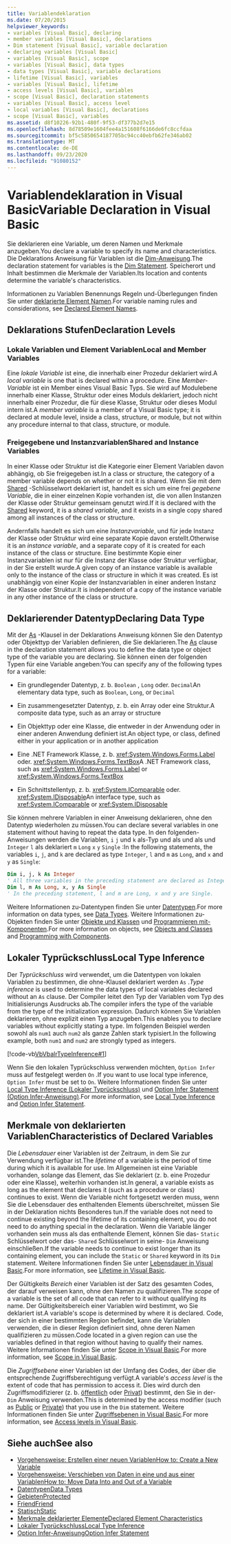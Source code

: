 ```yaml
---
title: Variablendeklaration
ms.date: 07/20/2015
helpviewer_keywords:
- variables [Visual Basic], declaring
- member variables [Visual Basic], declarations
- Dim statement [Visual Basic], variable declaration
- declaring variables [Visual Basic]
- variables [Visual Basic], scope
- variables [Visual Basic], data types
- data types [Visual Basic], variable declarations
- lifetime [Visual Basic], variables
- variables [Visual Basic], lifetime
- access levels [Visual Basic], variables
- scope [Visual Basic], declaration statements
- variables [Visual Basic], access level
- local variables [Visual Basic], declarations
- scope [Visual Basic], variables
ms.assetid: d8f10226-92b1-480f-9f53-df377b2d7e15
ms.openlocfilehash: 8d78509e1604fee4a151608f6166de6fc8ccfdaa
ms.sourcegitcommit: bf5c5850654187705bc94cc40ebfb62fe346ab02
ms.translationtype: MT
ms.contentlocale: de-DE
ms.lasthandoff: 09/23/2020
ms.locfileid: "91080152"
---
```

# <a name="variable-declaration-in-visual-basic"></a><span data-ttu-id="26c30-102">Variablendeklaration in Visual Basic</span><span class="sxs-lookup"><span data-stu-id="26c30-102">Variable Declaration in Visual Basic</span></span>

<span data-ttu-id="26c30-103">Sie deklarieren eine Variable, um deren Namen und Merkmale anzugeben.</span><span class="sxs-lookup"><span data-stu-id="26c30-103">You declare a variable to specify its name and characteristics.</span></span> <span data-ttu-id="26c30-104">Die Deklarations Anweisung für Variablen ist die [Dim-Anweisung](../../../language-reference/statements/dim-statement.md).</span><span class="sxs-lookup"><span data-stu-id="26c30-104">The declaration statement for variables is the [Dim Statement](../../../language-reference/statements/dim-statement.md).</span></span> <span data-ttu-id="26c30-105">Speicherort und Inhalt bestimmen die Merkmale der Variablen.</span><span class="sxs-lookup"><span data-stu-id="26c30-105">Its location and contents determine the variable's characteristics.</span></span>  
  
 <span data-ttu-id="26c30-106">Informationen zu Variablen Benennungs Regeln und-Überlegungen finden Sie unter [deklarierte Element Namen](../declared-elements/declared-element-names.md).</span><span class="sxs-lookup"><span data-stu-id="26c30-106">For variable naming rules and considerations, see [Declared Element Names](../declared-elements/declared-element-names.md).</span></span>  
  
## <a name="declaration-levels"></a><span data-ttu-id="26c30-107">Deklarations Stufen</span><span class="sxs-lookup"><span data-stu-id="26c30-107">Declaration Levels</span></span>  
  
### <a name="local-and-member-variables"></a><span data-ttu-id="26c30-108">Lokale Variablen und Element Variablen</span><span class="sxs-lookup"><span data-stu-id="26c30-108">Local and Member Variables</span></span>  

 <span data-ttu-id="26c30-109">Eine *lokale Variable* ist eine, die innerhalb einer Prozedur deklariert wird.</span><span class="sxs-lookup"><span data-stu-id="26c30-109">A *local variable* is one that is declared within a procedure.</span></span> <span data-ttu-id="26c30-110">Eine *Member-Variable* ist ein Member eines Visual Basic Typs. Sie wird auf Modulebene innerhalb einer Klasse, Struktur oder eines Moduls deklariert, jedoch nicht innerhalb einer Prozedur, die für diese Klasse, Struktur oder dieses Modul intern ist.</span><span class="sxs-lookup"><span data-stu-id="26c30-110">A *member variable* is a member of a Visual Basic type; it is declared at module level, inside a class, structure, or module, but not within any procedure internal to that class, structure, or module.</span></span>  
  
### <a name="shared-and-instance-variables"></a><span data-ttu-id="26c30-111">Freigegebene und Instanzvariablen</span><span class="sxs-lookup"><span data-stu-id="26c30-111">Shared and Instance Variables</span></span>  

 <span data-ttu-id="26c30-112">In einer Klasse oder Struktur ist die Kategorie einer Element Variablen davon abhängig, ob Sie freigegeben ist.</span><span class="sxs-lookup"><span data-stu-id="26c30-112">In a class or structure, the category of a member variable depends on whether or not it is shared.</span></span> <span data-ttu-id="26c30-113">Wenn Sie mit dem [Shared](../../../language-reference/modifiers/shared.md) -Schlüsselwort deklariert ist, handelt es sich um eine frei *gegebene Variable*, die in einer einzelnen Kopie vorhanden ist, die von allen Instanzen der Klasse oder Struktur gemeinsam genutzt wird.</span><span class="sxs-lookup"><span data-stu-id="26c30-113">If it is declared with the [Shared](../../../language-reference/modifiers/shared.md) keyword, it is a *shared variable*, and it exists in a single copy shared among all instances of the class or structure.</span></span>  
  
 <span data-ttu-id="26c30-114">Andernfalls handelt es sich um eine *Instanzvariable*, und für jede Instanz der Klasse oder Struktur wird eine separate Kopie davon erstellt.</span><span class="sxs-lookup"><span data-stu-id="26c30-114">Otherwise it is an *instance variable*, and a separate copy of it is created for each instance of the class or structure.</span></span> <span data-ttu-id="26c30-115">Eine bestimmte Kopie einer Instanzvariablen ist nur für die Instanz der Klasse oder Struktur verfügbar, in der Sie erstellt wurde.</span><span class="sxs-lookup"><span data-stu-id="26c30-115">A given copy of an instance variable is available only to the instance of the class or structure in which it was created.</span></span> <span data-ttu-id="26c30-116">Es ist unabhängig von einer Kopie der Instanzvariablen in einer anderen Instanz der Klasse oder Struktur.</span><span class="sxs-lookup"><span data-stu-id="26c30-116">It is independent of a copy of the instance variable in any other instance of the class or structure.</span></span>  
  
## <a name="declaring-data-type"></a><span data-ttu-id="26c30-117">Deklarierender Datentyp</span><span class="sxs-lookup"><span data-stu-id="26c30-117">Declaring Data Type</span></span>  

 <span data-ttu-id="26c30-118">Mit der [As](../../../language-reference/statements/as-clause.md) -Klausel in der Deklarations Anweisung können Sie den Datentyp oder Objekttyp der Variablen definieren, die Sie deklarieren.</span><span class="sxs-lookup"><span data-stu-id="26c30-118">The [As](../../../language-reference/statements/as-clause.md) clause in the declaration statement allows you to define the data type or object type of the variable you are declaring.</span></span> <span data-ttu-id="26c30-119">Sie können einen der folgenden Typen für eine Variable angeben:</span><span class="sxs-lookup"><span data-stu-id="26c30-119">You can specify any of the following types for a variable:</span></span>  
  
- <span data-ttu-id="26c30-120">Ein grundlegender Datentyp, z. b. `Boolean` , `Long` oder. `Decimal`</span><span class="sxs-lookup"><span data-stu-id="26c30-120">An elementary data type, such as `Boolean`, `Long`, or `Decimal`</span></span>  
  
- <span data-ttu-id="26c30-121">Ein zusammengesetzter Datentyp, z. b. ein Array oder eine Struktur.</span><span class="sxs-lookup"><span data-stu-id="26c30-121">A composite data type, such as an array or structure</span></span>  
  
- <span data-ttu-id="26c30-122">Ein Objekttyp oder eine Klasse, die entweder in der Anwendung oder in einer anderen Anwendung definiert ist.</span><span class="sxs-lookup"><span data-stu-id="26c30-122">An object type, or class, defined either in your application or in another application</span></span>  
  
- <span data-ttu-id="26c30-123">Eine .NET Framework Klasse, z. b. <xref:System.Windows.Forms.Label> oder. <xref:System.Windows.Forms.TextBox></span><span class="sxs-lookup"><span data-stu-id="26c30-123">A .NET Framework class, such as <xref:System.Windows.Forms.Label> or <xref:System.Windows.Forms.TextBox></span></span>  
  
- <span data-ttu-id="26c30-124">Ein Schnittstellentyp, z. b. <xref:System.IComparable> oder. <xref:System.IDisposable></span><span class="sxs-lookup"><span data-stu-id="26c30-124">An interface type, such as <xref:System.IComparable> or <xref:System.IDisposable></span></span>  
  
 <span data-ttu-id="26c30-125">Sie können mehrere Variablen in einer Anweisung deklarieren, ohne den Datentyp wiederholen zu müssen.</span><span class="sxs-lookup"><span data-stu-id="26c30-125">You can declare several variables in one statement without having to repeat the data type.</span></span> <span data-ttu-id="26c30-126">In den folgenden-Anweisungen werden die Variablen, `i` `j` und `k` als-Typ und als und als und `Integer` `l` als deklariert `m` `Long` `x` `y` `Single` :</span><span class="sxs-lookup"><span data-stu-id="26c30-126">In the following statements, the variables `i`, `j`, and `k` are declared as type `Integer`, `l` and `m` as `Long`, and `x` and `y` as `Single`:</span></span>  
  
```vb  
Dim i, j, k As Integer  
' All three variables in the preceding statement are declared as Integer.  
Dim l, m As Long, x, y As Single  
' In the preceding statement, l and m are Long, x and y are Single.  
```  
  
 <span data-ttu-id="26c30-127">Weitere Informationen zu-Datentypen finden Sie unter [Datentypen](../data-types/index.md).</span><span class="sxs-lookup"><span data-stu-id="26c30-127">For more information on data types, see [Data Types](../data-types/index.md).</span></span> <span data-ttu-id="26c30-128">Weitere Informationen zu-Objekten finden Sie unter [Objekte und Klassen](../objects-and-classes/index.md) und [Programmieren mit-Komponenten](/previous-versions/visualstudio/visual-studio-2013/0ffkdtkf(v=vs.120)).</span><span class="sxs-lookup"><span data-stu-id="26c30-128">For more information on objects, see [Objects and Classes](../objects-and-classes/index.md) and [Programming with Components](/previous-versions/visualstudio/visual-studio-2013/0ffkdtkf(v=vs.120)).</span></span>  
  
## <a name="local-type-inference"></a><span data-ttu-id="26c30-129">Lokaler Typrückschluss</span><span class="sxs-lookup"><span data-stu-id="26c30-129">Local Type Inference</span></span>  

 <span data-ttu-id="26c30-130">Der *Typrückschluss* wird verwendet, um die Datentypen von lokalen Variablen zu bestimmen, die ohne-Klausel deklariert werden `As` .</span><span class="sxs-lookup"><span data-stu-id="26c30-130">*Type inference* is used to determine the data types of local variables declared without an `As` clause.</span></span> <span data-ttu-id="26c30-131">Der Compiler leitet den Typ der Variablen vom Typ des Initialisierungs Ausdrucks ab.</span><span class="sxs-lookup"><span data-stu-id="26c30-131">The compiler infers the type of the variable from the type of the initialization expression.</span></span> <span data-ttu-id="26c30-132">Dadurch können Sie Variablen deklarieren, ohne explizit einen Typ anzugeben.</span><span class="sxs-lookup"><span data-stu-id="26c30-132">This enables you to declare variables without explicitly stating a type.</span></span> <span data-ttu-id="26c30-133">Im folgenden Beispiel werden sowohl als `num1` auch `num2` als ganze Zahlen stark typisiert.</span><span class="sxs-lookup"><span data-stu-id="26c30-133">In the following example, both `num1` and `num2` are strongly typed as integers.</span></span>  
  
 [!code-vb[VbVbalrTypeInference#1](~/samples/snippets/visualbasic/VS_Snippets_VBCSharp/VbVbalrTypeInference/VB/Class1.vb#1)]  
  
 <span data-ttu-id="26c30-134">Wenn Sie den lokalen Typrückschluss verwenden möchten, `Option Infer` muss auf festgelegt werden `On` .</span><span class="sxs-lookup"><span data-stu-id="26c30-134">If you want to use local type inference, `Option Infer` must be set to `On`.</span></span> <span data-ttu-id="26c30-135">Weitere Informationen finden Sie unter [Local Type Inference (Lokaler Typrückschluss)](local-type-inference.md) und [Option Infer Statement (Option Infer-Anweisung)](../../../language-reference/statements/option-infer-statement.md).</span><span class="sxs-lookup"><span data-stu-id="26c30-135">For more information, see [Local Type Inference](local-type-inference.md) and [Option Infer Statement](../../../language-reference/statements/option-infer-statement.md).</span></span>  
  
## <a name="characteristics-of-declared-variables"></a><span data-ttu-id="26c30-136">Merkmale von deklarierten Variablen</span><span class="sxs-lookup"><span data-stu-id="26c30-136">Characteristics of Declared Variables</span></span>  

 <span data-ttu-id="26c30-137">Die *Lebensdauer* einer Variablen ist der Zeitraum, in dem Sie zur Verwendung verfügbar ist.</span><span class="sxs-lookup"><span data-stu-id="26c30-137">The *lifetime* of a variable is the period of time during which it is available for use.</span></span> <span data-ttu-id="26c30-138">Im Allgemeinen ist eine Variable vorhanden, solange das Element, das Sie deklariert (z. b. eine Prozedur oder eine Klasse), weiterhin vorhanden ist.</span><span class="sxs-lookup"><span data-stu-id="26c30-138">In general, a variable exists as long as the element that declares it (such as a procedure or class) continues to exist.</span></span> <span data-ttu-id="26c30-139">Wenn die Variable nicht fortgesetzt werden muss, wenn Sie die Lebensdauer des enthaltenden Elements überschreitet, müssen Sie in der Deklaration nichts Besonderes tun.</span><span class="sxs-lookup"><span data-stu-id="26c30-139">If the variable does not need to continue existing beyond the lifetime of its containing element, you do not need to do anything special in the declaration.</span></span> <span data-ttu-id="26c30-140">Wenn die Variable länger vorhanden sein muss als das enthaltende Element, können Sie das- `Static` Schlüsselwort oder das- `Shared` Schlüsselwort in seine- `Dim` Anweisung einschließen.</span><span class="sxs-lookup"><span data-stu-id="26c30-140">If the variable needs to continue to exist longer than its containing element, you can include the `Static` or `Shared` keyword in its `Dim` statement.</span></span> <span data-ttu-id="26c30-141">Weitere Informationen finden Sie unter [Lebensdauer in Visual Basic](../declared-elements/lifetime.md).</span><span class="sxs-lookup"><span data-stu-id="26c30-141">For more information, see [Lifetime in Visual Basic](../declared-elements/lifetime.md).</span></span>  
  
 <span data-ttu-id="26c30-142">Der Gültigkeits *Bereich* einer Variablen ist der Satz des gesamten Codes, der darauf verweisen kann, ohne den Namen zu qualifizieren.</span><span class="sxs-lookup"><span data-stu-id="26c30-142">The *scope* of a variable is the set of all code that can refer to it without qualifying its name.</span></span> <span data-ttu-id="26c30-143">Der Gültigkeitsbereich einer Variablen wird bestimmt, wo Sie deklariert ist.</span><span class="sxs-lookup"><span data-stu-id="26c30-143">A variable's scope is determined by where it is declared.</span></span> <span data-ttu-id="26c30-144">Code, der sich in einer bestimmten Region befindet, kann die Variablen verwenden, die in dieser Region definiert sind, ohne deren Namen qualifizieren zu müssen.</span><span class="sxs-lookup"><span data-stu-id="26c30-144">Code located in a given region can use the variables defined in that region without having to qualify their names.</span></span> <span data-ttu-id="26c30-145">Weitere Informationen finden Sie unter [Scope in Visual Basic](../declared-elements/scope.md).</span><span class="sxs-lookup"><span data-stu-id="26c30-145">For more information, see [Scope in Visual Basic](../declared-elements/scope.md).</span></span>  
  
 <span data-ttu-id="26c30-146">Die *Zugriffsebene* einer Variablen ist der Umfang des Codes, der über die entsprechende Zugriffsberechtigung verfügt.</span><span class="sxs-lookup"><span data-stu-id="26c30-146">A variable's *access level* is the extent of code that has permission to access it.</span></span> <span data-ttu-id="26c30-147">Dies wird durch den Zugriffsmodifizierer (z. b. [öffentlich](../../../language-reference/modifiers/public.md) oder [Privat](../../../language-reference/modifiers/private.md)) bestimmt, den Sie in der- `Dim` Anweisung verwenden.</span><span class="sxs-lookup"><span data-stu-id="26c30-147">This is determined by the access modifier (such as [Public](../../../language-reference/modifiers/public.md) or [Private](../../../language-reference/modifiers/private.md)) that you use in the `Dim` statement.</span></span> <span data-ttu-id="26c30-148">Weitere Informationen finden Sie unter [Zugriffsebenen in Visual Basic](../declared-elements/access-levels.md).</span><span class="sxs-lookup"><span data-stu-id="26c30-148">For more information, see [Access levels in Visual Basic](../declared-elements/access-levels.md).</span></span>  
  
## <a name="see-also"></a><span data-ttu-id="26c30-149">Siehe auch</span><span class="sxs-lookup"><span data-stu-id="26c30-149">See also</span></span>

- [<span data-ttu-id="26c30-150">Vorgehensweise: Erstellen einer neuen Variablen</span><span class="sxs-lookup"><span data-stu-id="26c30-150">How to: Create a New Variable</span></span>](how-to-create-a-new-variable.md)
- [<span data-ttu-id="26c30-151">Vorgehensweise: Verschieben von Daten in eine und aus einer Variablen</span><span class="sxs-lookup"><span data-stu-id="26c30-151">How to: Move Data Into and Out of a Variable</span></span>](how-to-move-data-into-and-out-of-a-variable.md)
- [<span data-ttu-id="26c30-152">Datentypen</span><span class="sxs-lookup"><span data-stu-id="26c30-152">Data Types</span></span>](../../../language-reference/data-types/index.md)
- [<span data-ttu-id="26c30-153">Gebieten</span><span class="sxs-lookup"><span data-stu-id="26c30-153">Protected</span></span>](../../../language-reference/modifiers/protected.md)
- [<span data-ttu-id="26c30-154">Friend</span><span class="sxs-lookup"><span data-stu-id="26c30-154">Friend</span></span>](../../../language-reference/modifiers/friend.md)
- [<span data-ttu-id="26c30-155">Statisch</span><span class="sxs-lookup"><span data-stu-id="26c30-155">Static</span></span>](../../../language-reference/modifiers/static.md)
- [<span data-ttu-id="26c30-156">Merkmale deklarierter Elemente</span><span class="sxs-lookup"><span data-stu-id="26c30-156">Declared Element Characteristics</span></span>](../declared-elements/declared-element-characteristics.md)
- [<span data-ttu-id="26c30-157">Lokaler Typrückschluss</span><span class="sxs-lookup"><span data-stu-id="26c30-157">Local Type Inference</span></span>](local-type-inference.md)
- [<span data-ttu-id="26c30-158">Option Infer-Anweisung</span><span class="sxs-lookup"><span data-stu-id="26c30-158">Option Infer Statement</span></span>](../../../language-reference/statements/option-infer-statement.md)
